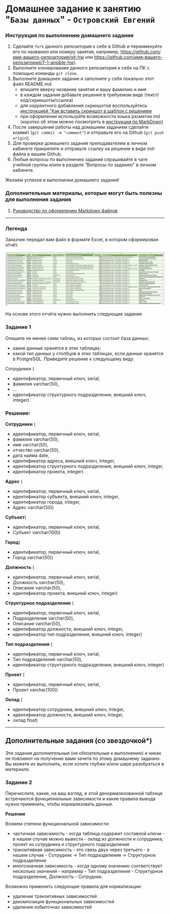 # Домашнее задание к занятию "`Базы данных`" - `Островский Евгений`


### Инструкция по выполнению домашнего задания

   1. Сделайте `fork` данного репозитория к себе в Github и переименуйте его по названию или номеру занятия, например, https://github.com/имя-вашего-репозитория/git-hw или  https://github.com/имя-вашего-репозитория/7-1-ansible-hw).
   2. Выполните клонирование данного репозитория к себе на ПК с помощью команды `git clone`.
   3. Выполните домашнее задание и заполните у себя локально этот файл README.md:
      - впишите вверху название занятия и вашу фамилию и имя
      - в каждом задании добавьте решение в требуемом виде (текст/код/скриншоты/ссылка)
      - для корректного добавления скриншотов воспользуйтесь [инструкцией "Как вставить скриншот в шаблон с решением](https://github.com/netology-code/sys-pattern-homework/blob/main/screen-instruction.md)
      - при оформлении используйте возможности языка разметки md (коротко об этом можно посмотреть в [инструкции  по MarkDown](https://github.com/netology-code/sys-pattern-homework/blob/main/md-instruction.md))
   4. После завершения работы над домашним заданием сделайте коммит (`git commit -m "comment"`) и отправьте его на Github (`git push origin`);
   5. Для проверки домашнего задания преподавателем в личном кабинете прикрепите и отправьте ссылку на решение в виде md-файла в вашем Github.
   6. Любые вопросы по выполнению заданий спрашивайте в чате учебной группы и/или в разделе “Вопросы по заданию” в личном кабинете.
   
Желаем успехов в выполнении домашнего задания!
   
### Дополнительные материалы, которые могут быть полезны для выполнения задания

1. [Руководство по оформлению Markdown файлов](https://gist.github.com/Jekins/2bf2d0638163f1294637#Code)

---

### Легенда
Заказчик передал вам файл в формате Excel, в котором сформирован отчёт.

![excel](https://github.com/joos-net/nbd/blob/main/excel.jpg)

На основе этого отчёта нужно выполнить следующие задания.

### Задание 1
Опишите не менее семи таблиц, из которых состоит база данных:

- какие данные хранятся в этих таблицах;
- какой тип данных у столбцов в этих таблицах, если данные хранятся в PostgreSQL.
Приведите решение к следующему виду:

Сотрудники (

- идентификатор, первичный ключ, serial,
- фамилия varchar(50),
- ...
- идентификатор структурного подразделения, внешний ключ, integer).

### Решение:

**Сотрудники** (
- идентификатор, первичный ключ, serial,
- фамилия varchar(50),
- имя varchar(50),
- отчество varchar(50),
- дата найма date,
- идентификатор адреса, внешний ключ, integer,
- идентификатор структурного подразделения, внешний ключ, integer,
- идентификатор проекта, integer)

**Адрес** (
- идентификатор, первичный ключ, serial,
- идентификатор субъекта, внешний ключ, integer,
- идентификатор города, integer,
- Адрес varchar(50))

**Субъект**(
- идентификатор, первичный ключ, serial,
- Субъект varchar(100))

**Город**(
- идентификатор, первичный ключ, serial,
- Город varchar(50))

**Должность** (
- идентификатор, первичный ключ, serial,
- Должность varchar(50),
- Описание varchar(50),
- идентификатор проекта, внешний ключ, integer)

**Структурное подразделение** (
- идентификатор, первичный ключ, serial,
- Подразделение varchar(50),
- Описание varchar(50),
- идентификатор должности, внешний ключ, integer,
- идентификатор тип подразделения, внешний ключ, integer)

**Тип подразделения** (
- идентификатор, первичный ключ, serial,
- Тип подразделения varchar(50),
- идентификатор структурного подразделения, внешний ключ, integer)

**Проект** (
- идентификатор, первичный ключ, serial,
- Проект varchar(100))

**Оклад** (
- идентификатор сотрудника, внешний ключ, integer,
- идентификатор должности, внешний ключ, integer,
- оклад float)

---
## Дополнительные задания (со звездочкой*)

Эти задания дополнительные (не обязательные к выполнению) и никак не повлияют на получение вами зачета по этому домашнему заданию. Вы можете их выполнить, если хотите глубже и/или шире разобраться в материале.

### Задание 2

Перечислите, какие, на ваш взгляд, в этой денормализованной таблице встречаются функциональные зависимости и какие правила вывода нужно применить, чтобы нормализовать данные.

**Решение**

Возмем степени функциональной зависимости:
 - частичная зависимость - когда таблица содержит составной ключи - в нашем случае можно вывести - оклад из должности и сотрудника, проект из сотрудника и структурного подразделения
- транзитивная зависимость - это связь двух через третьего - в нашем  случае -  Сотрудник  -> Тип подразделения -> Структурное подразделение
- многозначная зависимость - когда одному значению соответствует несколько значений - например - Тип подразделения - Структурное подразделение, Должность - Сотрудник.

Возможно применить следующие правила для нормализации:
- удаление транзитивных зависимостей
- декомпозиция функциональных зависимостей
- удаление избыточнах зависимостей
